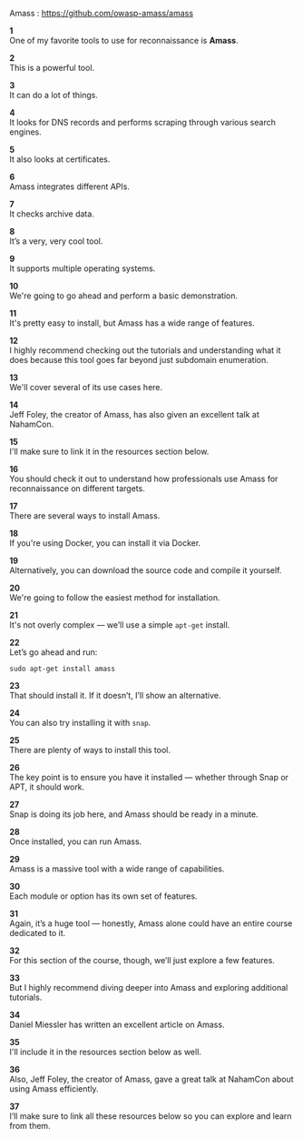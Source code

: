 
Amass : https://github.com/owasp-amass/amass




**1**  
One of my favorite tools to use for reconnaissance is **Amass**.

**2**  
This is a powerful tool.

**3**  
It can do a lot of things.

**4**  
It looks for DNS records and performs scraping through various search engines.

**5**  
It also looks at certificates.

**6**  
Amass integrates different APIs.

**7**  
It checks archive data.

**8**  
It’s a very, very cool tool.

**9**  
It supports multiple operating systems.

**10**  
We're going to go ahead and perform a basic demonstration.

**11**  
It's pretty easy to install, but Amass has a wide range of features.

**12**  
I highly recommend checking out the tutorials and understanding what it does because this tool goes far beyond just subdomain enumeration.

**13**  
We'll cover several of its use cases here.

**14**  
Jeff Foley, the creator of Amass, has also given an excellent talk at NahamCon.

**15**  
I'll make sure to link it in the resources section below.

**16**  
You should check it out to understand how professionals use Amass for reconnaissance on different targets.

**17**  
There are several ways to install Amass.

**18**  
If you're using Docker, you can install it via Docker.

**19**  
Alternatively, you can download the source code and compile it yourself.

**20**  
We're going to follow the easiest method for installation.

**21**  
It's not overly complex — we’ll use a simple `apt-get` install.

**22**  
Let’s go ahead and run:

```
sudo apt-get install amass
```

**23**  
That should install it. If it doesn’t, I’ll show an alternative.

**24**  
You can also try installing it with `snap`.

**25**  
There are plenty of ways to install this tool.

**26**  
The key point is to ensure you have it installed — whether through Snap or APT, it should work.

**27**  
Snap is doing its job here, and Amass should be ready in a minute.

**28**  
Once installed, you can run Amass.

**29**  
Amass is a massive tool with a wide range of capabilities.

**30**  
Each module or option has its own set of features.

**31**  
Again, it’s a huge tool — honestly, Amass alone could have an entire course dedicated to it.

**32**  
For this section of the course, though, we’ll just explore a few features.

**33**  
But I highly recommend diving deeper into Amass and exploring additional tutorials.

**34**  
Daniel Miessler has written an excellent article on Amass.

**35**  
I'll include it in the resources section below as well.

**36**  
Also, Jeff Foley, the creator of Amass, gave a great talk at NahamCon about using Amass efficiently.

**37**  
I’ll make sure to link all these resources below so you can explore and learn from them.
